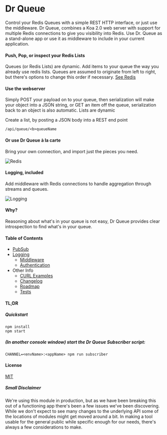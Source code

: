 # Dr Queue

Control your Redis Queues with a simple REST HTTP interface, or just use the middleware. Dr Queue, combines a Koa 2.0 web server with support for multiple Redis connections to give you visibility into Redis. Use Dr. Queue as a stand-alone app or use it as middleware to include in your current application.

#### Push, Pop, or inspect your Redis Lists
Queues (or Redis Lists) are dynamic. Add items to your queue the way you already use redis lists. Queues are assumed to originate from left to right, but there's options to change this order if necessary. [See Redis](https://github.com/reduxdj/dr_queue/blob/master/documentation/PUBSUB.md)

#### Use the webserver

Simply POST your payload on to your queue, then serialization will make your object into a JSON string, or GET an item off the queue, serialization back to an object is also automatic. Lists are dynamic

 Create a list, by posting a JSON body into a REST end point

```
/api/queue/<b>queueName
```

#### Or use Dr Queue à la carte
Bring your own connection, and import just the pieces you need.

![Redis](https://s3-us-west-2.amazonaws.com/iflipdgraphicsbucket/redis.png)

#### Logging, included
Add middleware with Redis connections to handle aggregation through streams and queues.

![Logging](https://s3-us-west-2.amazonaws.com/iflipdgraphicsbucket/logger.png)

#### Why?
Reasoning about what's in your queue is not easy, Dr Queue provides clear introspection to find what's in your queue.

#### Table of Contents

* [PubSub](https://github.com/reduxdj/dr_queue/blob/master/documentation/PUBSUB.md)
* [Logging](https://github.com/reduxdj/dr_queue/blob/master/documentation/LOGGING.md)
  * [Middleware](https://github.com/reduxdj/dr_queue/blob/master/documentation/MIDDLEWARE.md)
  * [Authentication](https://github.com/reduxdj/dr_queue/blob/master/documentation/AUTHENTICATION.md)
* Other Info
  * [CURL Examples](https://github.com/reduxdj/dr_queue/blob/master/documentation/EXAMPLES.md)
  * [Changelog](https://github.com/reduxdj/dr_queue/blob/master/documentation/CHANGELOG.md)
  * [Roadmap](https://github.com/reduxdj/dr_queue/blob/master/documentation/ROADMAP.md)
  * [Tests](https://github.com/reduxdj/dr_queue/blob/master/documentation/ROADMAP.md)

#### TL;DR
##### Quickstart

```
npm install
npm start
```

##### (In another console window) start the Dr Queue Subscriber script:
```
CHANNEL=<envName>:<appName> npm run subscriber
```

#### License

[MIT](https://github.com/reduxdj/dr_queue/blob/master/LICENSE.md)


##### Small Disclaimer
We're using this module in production, but as we have been breaking this out of a functioning app there's been a few issues we've been discovering. While we don't expect to see many changes to the underlying API some of the locations of modules might get moved around a bit. In making a tool usable for the general public while specific enough for our needs, there's always a few considerations to make.

